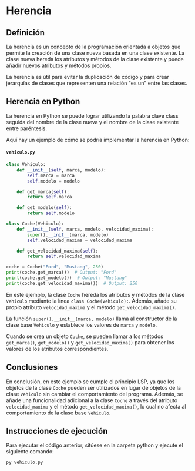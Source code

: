 # Herencia

## Definición

La herencia es un concepto de la programación orientada a objetos que permite la creación de una clase nueva basada en una clase existente. La clase nueva hereda los atributos y métodos de la clase existente y puede añadir nuevos atributos y métodos propios.

La herencia es útil para evitar la duplicación de código y para crear jerarquías de clases que representen una relación "es un" entre las clases.

## Herencia en Python

La herencia en Python se puede lograr utilizando la palabra clave class seguida del nombre de la clase nueva y el nombre de la clase existente entre paréntesis.

Aquí hay un ejemplo de cómo se podría implementar la herencia en Python:

#### `vehiculo.py`

```python
class Vehiculo:
    def __init__(self, marca, modelo):
        self.marca = marca
        self.modelo = modelo

    def get_marca(self):
        return self.marca

    def get_modelo(self):
        return self.modelo

class Coche(Vehiculo):
    def __init__(self, marca, modelo, velocidad_maxima):
        super().__init__(marca, modelo)
        self.velocidad_maxima = velocidad_maxima

    def get_velocidad_maxima(self):
        return self.velocidad_maxima

coche = Coche("Ford", "Mustang", 250)
print(coche.get_marca())  # Output: "Ford"
print(coche.get_modelo())  # Output: "Mustang"
print(coche.get_velocidad_maxima())  # Output: 250
```

En este ejemplo, la clase `Coche` hereda los atributos y métodos de la clase `Vehiculo` mediante la línea `class Coche(Vehiculo):`. Además, añade su propio atributo `velocidad_maxima` y el método `get_velocidad_maxima()`.

La función `super().__init__(marca, modelo)` llama al constructor de la clase base `Vehiculo` y establece los valores de `marca` y `modelo`.

Cuando se crea un objeto `Coche`, se pueden llamar a los métodos `get_marca()`, `get_modelo()` y `get_velocidad_maxima()` para obtener los valores de los atributos correspondientes.

## Conclusiones

En conclusión, en este ejemplo se cumple el principio LSP, ya que los objetos de la clase `Coche` pueden ser utilizados en lugar de objetos de la clase `Vehiculo` sin cambiar el comportamiento del programa. Además, se añade una funcionalidad adicional a la clase `Coche` a través del atributo `velocidad_maxima` y el método `get_velocidad_maxima()`, lo cual no afecta al comportamiento de la clase base `Vehiculo`.

## Instrucciones de ejecución

Para ejecutar el código anterior, sitúese en la carpeta python y ejecute el siguiente comando:

```bash
py vehiculo.py
```